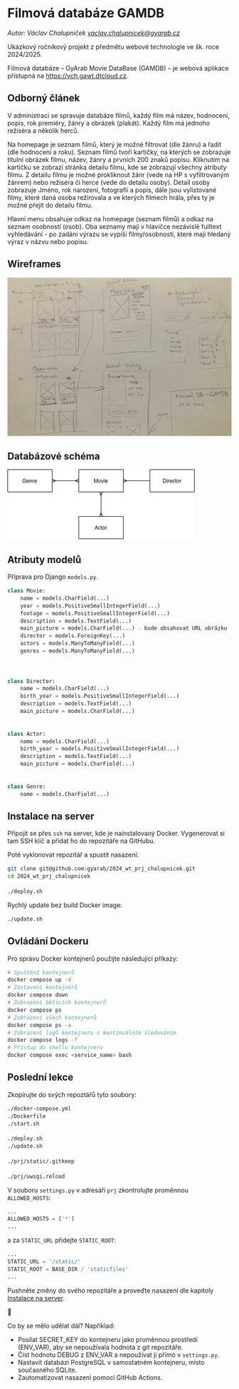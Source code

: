 # Filmová databáze GAMDB

*Autor: Václav Chalupníček <vaclav.chalupnicek@gyarab.cz>*

Ukázkový ročníkový projekt z předmětu webové technologie ve šk. roce 2024/2025.

Filmová databáze – GyArab Movie DataBase (GAMDB) – je webová aplikace přístupná na <https://vch.gawt.dtcloud.cz>.

## Odborný článek

V administraci se spravuje databáze filmů, každý film má název, hodnocení, popis, rok premiéry, žánry a obrázek (plakát). Každý film má jednoho režiséra a několik herců.

Na homepage je seznam filmů, který je možné filtrovat (dle žánru) a řadit (dle hodnocení a roku). Seznam filmů tvoří kartičky, na kterých se zobrazuje titulní obrázek filmu, název, žánry a prvních 200 znaků popisu. Kliknutím na kartičku se zobrazí stránka detailu filmu, kde se zobrazují všechny atributy filmu. Z detailu filmu je možné prokliknout žánr (vede na HP s vyfiltrovaným žánrem) nebo režiséra či herce (vede do detailu osoby). Detail osoby zobrazuje Jméno, rok narození, fotografii a popis, dále jsou vylistované filmy, které daná osoba režírovala a ve kterých filmech hrála, přes ty je možné přejít do detailu filmu.

Hlavní menu obsahuje odkaz na homepage (seznam filmů) a odkaz na seznam osobností (osob). Oba seznamy mají v hlavičce nezávislé fulltext vyhledávání - po zadání výrazu se vypíší filmy/osobnosti, které mají hledaný výraz v názvu nebo popisu.

## Wireframes

![GAMDB Wireframe](./gamdb_wireframe.jpg)

## Databázové schéma

![GAMDB DB schema](./gamdb_db_schema.png)

## Atributy modelů

Příprava pro Django `models.py`.

```python
class Movie:
    name = models.CharField(...)
    year = models.PositiveSmallIntegerField(...)
    footage = models.PositiveSmallIntegerField(...)
    description = models.TextField(...)
    main_picture = models.CharField(...) - bude obsahovat URL obrázku
    director = models.ForeignKey(...)
    actors = models.ManyToManyField(...)
    genres = models.ManyToManyField(...)



class Director:
    name = models.CharField(...)
    birth_year = models.PositiveSmallIntegerField(...)
    description = models.TextField(...)
    main_picture = models.CharField(...)


class Actor:
    name = models.CharField(...)
    birth_year = models.PositiveSmallIntegerField(...)
    description = models.TextField(...)
    main_picture = models.CharField(...)


class Genre:
    name = models.CharField(...)
```

## Instalace na server

Připojit se přes `ssh` na server, kde je nainstalovaný Docker. Vygenerovat si tam SSH klíč a přidat ho do repozitáře na GitHubu.

Poté vyklonovat repozitář a spustit nasazení:

```bash
git clone git@github.com:gyarab/2024_wt_prj_chalupnicek.git
cd 2024_wt_prj_chalupnicek

./deploy.sh
```

Rychlý update bez build Docker image:

```bash
./update.sh
```

## Ovládání Dockeru

Pro správu Docker kontejnerů použijte následující příkazy:

```bash
# Spuštění kontejnerů
docker compose up -d
# Zastavení kontejnerů
docker compose down
# Zobrazení běžících kontejnerů
docker compose ps
# Zobrazení všech kontejnerů
docker compose ps -a
# Zobrazení logů kontejneru s kontinuálním sledováním
docker compose logs -f
# Přístup do shellu kontejneru
docker compose exec <service_name> bash
```


## Poslední lekce

Zkopírujte do svých repoztářů tyto soubory:

```bash
./docker-compose.yml
./Dockerfile
./start.sh

./deploy.sh
./update.sh

./prj/static/.gitkeep

./prj/uwsgi.reload
```

V souboru `settings.py` v adresáři `prj` zkontrolujte proměnnou `ALLOWED_HOSTS`:

```python
...
ALLOWED_HOSTS = ['*']
...
```

a za `STATIC_URL` přidejte `STATIC_ROOT`:

```python
...
STATIC_URL = '/static/'
STATIC_ROOT = BASE_DIR / 'staticfiles'
...
```

Pushněte změny do svého repozitáře a proveďte nasazení dle kapitoly [Instalace na server](#instalace-na-server).


:tada:


Co by se mělo udělat dál? Například:

- Posílat SECRET_KEY do kontejneru jako proměnnou prostředí (ENV_VAR), aby se nepoužívala hodnota z git repozitáře.
- Číst hodnotu DEBUG z ENV_VAR a nepoužívat ji přímo v `settings.py`.
- Nastavit databázi PostgreSQL v samostatném kontejneru, místo současného SQLite.
- Zautomatizovat nasazení pomocí GitHub Actions.
